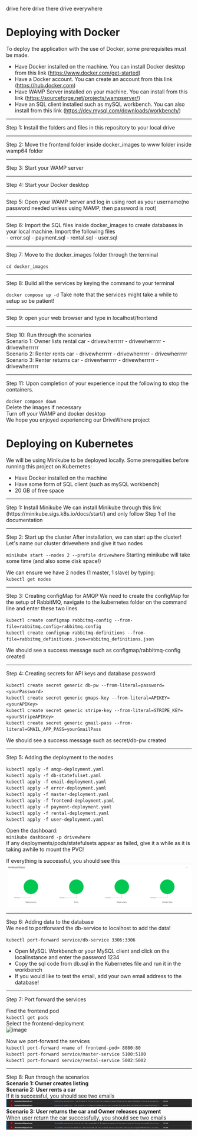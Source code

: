 
drive here drive there drive everywhere

# Deploying with Docker
To deploy the application with the use of Docker, some prerequisites must be made.
- Have Docker installed on the machine. You can install Docker desktop from this link (https://www.docker.com/get-started) 
- Have a Docker account. You can create an account from this link (https://hub.docker.com)
- Have WAMP Server installed on your machine. You can install from this link (https://sourceforge.net/projects/wampserver/)
- Have an SQL client installed such as mySQL workbench. You can also install from this link (https://dev.mysql.com/downloads/workbench/)

<hr>
Step 1: Install the folders and files in this repository to your local drive
<hr>
Step 2: Move the frontend folder inside docker_images to www folder inside wamp64 folder
<hr>
Step 3: Start your WAMP server
<hr>
Step 4: Start your Docker desktop
<hr>
Step 5: Open your WAMP server and log in using root as your username(no password needed unless using MAMP, then password is root) 
<hr>
Step 6: Import the SQL files inside docker_images to create databases in your local machine. Import the following files <br>
- error.sql
- payment.sql
- rental.sql
- user.sql
<hr>
Step 7: Move to the docker_images folder through the terminal <br>

`cd docker_images`
<hr>
Step 8: Build all the services by keying the command to your terminal<br>

`docker compose up -d`
Take note that the services might take a while to setup so be patient!
<hr>
Step 9: open your web browser and type in localhost/frontend
<hr>
Step 10: Run through the scenarios<br>
Scenario 1: Owner lists rental car
- drivewherrrrr
- drivewherrrrr
- drivewherrrrr
<br>
Scenario 2: Renter rents car
- drivewherrrrr
- drivewherrrrr
- drivewherrrrr
<br>
Scenario 3: Renter returns car
- drivewherrrrr
- drivewherrrrr
- drivewherrrrr
<hr>
Step 11: Upon completion of your experience input the following to stop the containers.<br>

`docker compose down`
<br>
Delete the images if necessary
<br>
Turn off your WAMP and docker desktop
<br>
We hope you enjoyed experiencing our DriveWhere project


# Deploying on Kubernetes 
We will be using Minikube to be deployed locally. 
Some prerequities before running this project on Kubernetes:
- Have Docker installed on the machine
- Have some form of SQL client (such as mySQL workbench)
- 20 GB of free space

<hr>
Step 1: Install Minikube
We can install Minikube through this link (https://minikube.sigs.k8s.io/docs/start/) and only follow Step 1 of the documentation
<hr>
Step 2: Start up the cluster
After installation, we can start up the cluster! Let's name our cluster drivewhere and give it two nodes <br>

`minikube start --nodes 2 --profile drivewhere`
Starting minikube will take some time (and also some disk space!)

We can ensure we have 2 nodes (1 master, 1 slave) by typing: <br>
`kubectl get nodes`
<hr>
Step 3: Creating configMap for AMQP
We need to create the configMap for the setup of RabbitMQ, navigate to the kubernetes folder on the command line and enter these two lines 

`kubectl create configmap rabbitmq-config --from-file=rabbitmq.config=rabbitmq.config` <br>
`kubectl create configmap rabbitmq-definitions --from-file=rabbitmq_definitions.json=rabbitmq_definitions.json`

We should see a success message such as configmap/rabbitmq-config created
<hr>
Step 4: Creating secrets for API keys and database password

`kubectl create secret generic db-pw --from-literal=password=<yourPassword>` <br>
`kubectl create secret generic gmaps-key --from-literal=APIKEY=<yourAPIKey>` <br>
`kubectl create secret generic stripe-key --from-literal=STRIPE_KEY=<yourStripeAPIKey>` <br>
`kubectl create secret generic gmail-pass --from-literal=GMAIL_APP_PASS=yourGmailPass` <br>

We should see a success message such as secret/db-pw created
<hr>
Step 5: Adding the deployment to the nodes

`kubectl apply -f amqp-deployment.yaml` <br>
`kubectl apply -f db-statefulset.yaml` <br>
`kubectl apply -f email-deployment.yaml`  <br>
`kubectl apply -f error-deployment.yaml`  <br>
`kubectl apply -f master-deployment.yaml`  <br>
`kubectl apply -f frontend-deployment.yaml`  <br>
`kubectl apply -f payment-deployment.yaml`  <br>
`kubectl apply -f rental-deployment.yaml`  <br>
`kubectl apply -f user-deployment.yaml` <br>

Open the dashboard: <br>
`minikube dashboard -p drivewhere` <br>
If any deployments/pods/statefulsets appear as failed, give it a while as it is taking awhile to mount the PVC!

If everything is successful, you should see this
![Kubernetes Dashboard](/images/k8s_dashboard.png)
<hr>
Step 6: Adding data to the database <br>
We need to portforward the db-service to localhost to add the data!

`kubectl port-forward service/db-service 3306:3306`

- Open MySQL Workbench or your MySQL client and click on the localinstance and enter the password 1234
- Copy the sql code from db.sql in the Kubernetes file and run it in the workbench
- If you would like to test the email, add your own email address to the database!
<hr>

Step 7: Port forward the services

Find the frontend pod <br>
`kubectl get pods` <br>
Select the frontend-deployment <br>
![image](https://github.com/tannowenn/drivewhere/assets/142380212/5342303c-5f78-4742-904a-adeb6eb55b3f)


Now we port-forward the services <br>
`kubectl port-forward <name of frontend-pod> 8080:80` <br>
`kubectl port-forward service/master-service 5100:5100` <br>
`kubectl port-forward service/rental-service 5002:5002` <br>

<hr>

Step 8: Run through the scenarios <br>
**Scenario 1: Owner creates listing** <br>
**Scenario 2: User rents a car** <br> 
If it is successful, you should see two emails <br>
![email sent by drivewhere1@gmail.com](/images/rent_email.png)
<br>
**Scenario 3: User returns the car and Owner releases payment** <br>
When user return the car successfully, you should see two emails
![email sent by drivewhere1@gmail.com](/images/return_email.png)
